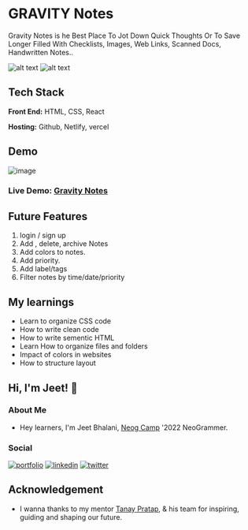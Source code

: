 #  GRAVITY Notes

Gravity Notes is he Best Place To Jot Down Quick Thoughts Or To Save Longer Filled With Checklists, Images, Web Links, Scanned Docs, Handwritten Notes..

![alt text](https://img.shields.io/badge/-HTML-orange)
![alt text](https://img.shields.io/badge/-CSS-blue)


## Tech Stack
**Front End:** HTML, CSS, React

**Hosting:** Github, Netlify, vercel
 
## Demo
![image](![image](https://user-images.githubusercontent.com/69383785/162261961-508857c5-3342-4a7b-aacd-4f83a70d3eeb.png))

### Live Demo: [Gravity Notes ](https://gravity-notes-8fipobqly-jeetbhalani15.vercel.app/)


## Future Features

1. login / sign up
2. Add , delete, archive Notes
3. Add colors to notes.
4. Add priority.
5. Add label/tags 
6. Filter notes by time/date/priority

## My learnings
* Learn to organize CSS code
* How to write clean code
* How to write sementic HTML
* Learn How to organize files and folders
* Impact of colors in websites
* How to structure layout 

## Hi, I'm Jeet! 👋
### About Me
* Hey learners, I'm Jeet Bhalani, [Neog Camp](https://neog.camp/) '2022 NeoGrammer.
### Social 
[![portfolio](https://img.shields.io/badge/my_portfolio-000?style=for-the-badge&logo=ko-fi&logoColor=white)](https://jeetbhalani-portfolio.netlify.app/)
[![linkedin](https://img.shields.io/badge/linkedin-0A66C2?style=for-the-badge&logo=linkedin&logoColor=white)](https://www.linkedin.com/in/jeetbhalani/)
[![twitter](https://img.shields.io/badge/twitter-1DA1F2?style=for-the-badge&logo=twitter&logoColor=white)](https://twitter.com/je_et15)

## Acknowledgement
* I wanna thanks to my mentor [Tanay Pratap](https://twitter.com/tanaypratap), & his team for inspiring, guiding and shaping our future.

 
